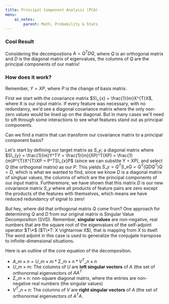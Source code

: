 ```yaml
---
title: Principal Component Analysis (PCA)
menu:
    ai_notes:
        parent: Math, Probability & Stats
---
```


### Cool Result

Considering the decompostions $A = Q^{T}DQ$, where $Q$ is an orthogonal matrix and $D$ 
is the diagonal matrix of eigenvalues, the columns of $Q$ are the principal
components of our matrix! 

### How does it work?

Remember, $Y = XP$, where $P$ is the change of basis matrix. 

First we start with the covariance matrix $S\_{x} = \frac{1}{m}X^{T}X$,
where X is our input matrix. If every feature was necessary, with no redundancy, 
we'd see a diagonal covariance matrix where the only non-zero values would be 
lined up on the diagonal. But in many cases we'll need to sift through some
interactions to see what features stand out as principal components. 

Can we find a matrix that can transform our covariance matrix to a 
principal component basis?

Let's start by defining our target matrix as $S\_{y}$; a diagonal 
matrix where $S\_{y} = \frac{1}{m}Y^TY = \frac{1}{m}(XP)^T(XP) = \frac{1}{m}P^{T}X^{T}XP = P^TS\_{x}P$ (since we can substite Y = XP), 
and select $Q$ (the orthogonal matrix) as our $P$. This yields $S\_{y} = Q^TS\_{x}Q = Q^T(QDQ^T)Q = D$, 
which is what we wanted to find, since we know $D$ is a diagonal matrix of singluar values, 
the columns of which are the principal components of our input matrix. Furtheremore,
we have shown that this matrix $D$ is our new covariance matrix $S\_{y}$
where all products of feature pairs are zero except the products of the features with themselves,
which means we have reduced redundancy of signal to zero!

But hey, where did that orthogonal matrix $Q$ come from? One approach for 
determining $Q$ and $D$ from our original matrix is Singular Value Decomposition (SVD).
Remember, **singular values** are non-negative, real numbers that are the square root
of the eigenvalues of the self-adjoint operator $T\*$ ($T\*T: X \rightarrow X$), 
that is mapping from $X$ to itself. The word adjoint in this case is used to 
generalize the conjugate transpose to infinite-dimensional situations.

Here is an outline of the core equation of the decomposition.  

* $A\_{m \times n} = U\_{m \times m} * \Sigma\_{m \times n} * V^T\_{n \times n}$
* $U\_{m \times m}$: The columns of $U$ are **left singular vectors** of $A$ (the set of 
orthonormal eigenvectors of $AA^T$
* $\Sigma\_{m \times n}$: non-square diagonal matrix, where the entries are non-negative
real numbers (the singular values)
* $V^T\_{n \times n}$: The columns of $V$ are **right singular vectors** of $A$ (the set of 
orthonormal eigenvectors of $A^TA$. 
